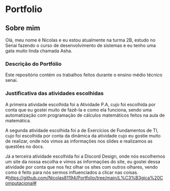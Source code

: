 # Portfolio 
## Sobre mim
Olá, meu nome é Nicolas e eu estou atualmente na turma 2B, estudo no Senai fazendo o curso de desenvolvimento de sistemas e eu tenho  uma gata muito linda chamada Asha.
### Descrição do Portfólio 
Este repositório contém os trabalhos feitos durante o ensino médio técnico senai.
### Justificativa das atividades escolhidas
A primeira atividade escolhida foi a Atividade P.A, cujo foi escolhida por conta que eu gostei muito de fazê-la e como ela funciona, sendo uma automatização com programação de cálculos matemáticos feitos na aula de matemática.

A segunda atividade escolhida foi a de Exercícios de Fundamentos de TI, cujo foi escolhida por conta da dinâmica da atividade cujo eu gostie muito de realizar, onde nós vimos as informações nos slides e realizamos as questões no docs.

Já a terceira atividade escolhida foi a Discord Design, onde nós escolhemos um site da nossa escolha e vimos as informações do site, eu gostei dessa atividade por conta que nos fez olhar os sites com outros olhares, vendo como é feito para nós sermos influenciados a clicar nas coisas.
#https://github.com/Nicolas81194/Portfolio/tree/main/L%C3%B3gica%20Computacional#


